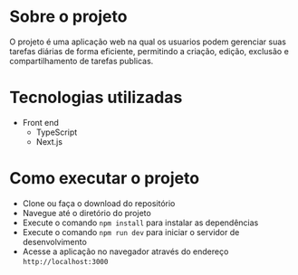# Sobre o projeto

O projeto é uma aplicação web na qual os usuarios podem gerenciar suas tarefas diárias de forma eficiente, permitindo a criação, edição, exclusão e compartilhamento de tarefas publicas. 


# Tecnologias utilizadas

- Front end
    - TypeScript
    - Next.js


# Como executar o projeto

- Clone ou faça o download do repositório
- Navegue até o diretório do projeto
- Execute o comando `npm install` para instalar as dependências
- Execute o comando `npm run dev` para iniciar o servidor de desenvolvimento
- Acesse a aplicação no navegador através do endereço `http://localhost:3000`
